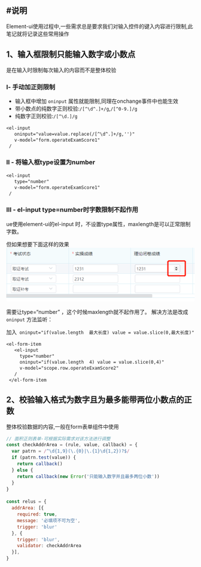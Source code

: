 ## #说明

Element-ui使用过程中,一些需求总是要求我们对输入控件的键入内容进行限制,此笔记就将记录这些常用操作

## 1、输入框限制只能输入数字或小数点

 是在输入时限制每次输入的内容而不是整体校验

### Ⅰ- 手动加正则限制

* 输入框中增加 `oninput` 属性就能限制,同理在onchange事件中也能生效
* 带小数点的纯数字正则校验:`/[^\d^.]+/g`,`/[^0-9.]/g`
* 纯数字正则校验:`/[^\d.]/g`

```vue
<el-input
   oninput="value=value.replace(/[^\d^.]+/g,'')"
   v-model="form.operateExamScore1"
 /
```

### Ⅱ - 将输入框type设置为number

```vue
<el-input
   type="number"
   v-model="form.operateExamScore1"
 /
```


### Ⅲ - el-input type=number时字数限制不起作用

ue使用element-ui的el-input 时，不设置type属性，maxlength是可以正常限制字数。

但如果想要下面这样的效果![image-20220118182631777](ElementUI使用笔记的图片/image-20220118182631777.png) 

需要让type=“number” ，这个时候maxlength就不起作用了。
解决方法是改成 `oninput` 方法监听：

加入` oninput="if(value.length  最大长度) value = value.slice(0,最大长度)"`

```vue
<el-form-item 
   <el-input
     type="number"
     oninput="if(value.length  4) value = value.slice(0,4)"
     v-model="scope.row.operateExamScore2"
   /
 </el-form-item
```


## 2、校验输入格式为数字且为最多能带两位小数点的正数

 整体校验数据的内容,一般在form表单组件中使用

 ```js
 // 面积正则表单-可根据实际需求对该方法进行调整
 const checkAddrArea = (rule, value, callback) = {
   var patrn = /^\d{1,9}(\.{0}|\.{1}\d{1,2})?$/
   if (patrn.test(value)) {
     return callback()
   } else {
     return callback(new Error('只能输入数字并且最多两位小数'))
   }
 }
 
 const relus = {
   addrArea: [{
     required: true,
     message: '必填项不可为空',
     trigger: 'blur'
   }, {
     trigger: 'blur',
     validator: checkAddrArea
   }],
 }
 ```

 

